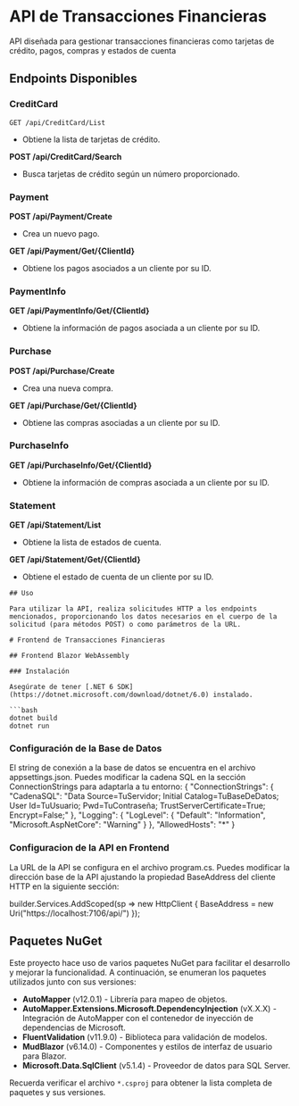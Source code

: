 # API de Transacciones Financieras

API diseñada para gestionar transacciones financieras como tarjetas de crédito, pagos, compras y estados de cuenta

## Endpoints Disponibles

### CreditCard

```GET /api/CreditCard/List```
- Obtiene la lista de tarjetas de crédito.

**POST /api/CreditCard/Search**
- Busca tarjetas de crédito según un número proporcionado.

### Payment

**POST /api/Payment/Create**
- Crea un nuevo pago.

**GET /api/Payment/Get/{ClientId}**
- Obtiene los pagos asociados a un cliente por su ID.

### PaymentInfo

**GET /api/PaymentInfo/Get/{ClientId}**
- Obtiene la información de pagos asociada a un cliente por su ID.

### Purchase

**POST /api/Purchase/Create**
- Crea una nueva compra.

**GET /api/Purchase/Get/{ClientId}**
- Obtiene las compras asociadas a un cliente por su ID.

### PurchaseInfo

**GET /api/PurchaseInfo/Get/{ClientId}**
- Obtiene la información de compras asociada a un cliente por su ID.

### Statement

**GET /api/Statement/List**
- Obtiene la lista de estados de cuenta.

**GET /api/Statement/Get/{ClientId}**
- Obtiene el estado de cuenta de un cliente por su ID.
```
## Uso

Para utilizar la API, realiza solicitudes HTTP a los endpoints mencionados, proporcionando los datos necesarios en el cuerpo de la solicitud (para métodos POST) o como parámetros de la URL.

# Frontend de Transacciones Financieras

## Frontend Blazor WebAssembly

### Instalación

Asegúrate de tener [.NET 6 SDK](https://dotnet.microsoft.com/download/dotnet/6.0) instalado.

```bash
dotnet build
dotnet run
```
### Configuración de la Base de Datos
El string de conexión a la base de datos se encuentra en el archivo appsettings.json. Puedes modificar la cadena SQL en la sección ConnectionStrings para adaptarla a tu entorno:
{
  "ConnectionStrings": {
    "CadenaSQL": "Data Source=TuServidor; Initial Catalog=TuBaseDeDatos; User Id=TuUsuario; Pwd=TuContraseña; TrustServerCertificate=True; Encrypt=False;"
  },
  "Logging": {
    "LogLevel": {
      "Default": "Information",
      "Microsoft.AspNetCore": "Warning"
    }
  },
  "AllowedHosts": "*"
}
### Configuracion de la API en Frontend
La URL de la API se configura en el archivo program.cs. Puedes modificar la dirección base de la API ajustando la propiedad BaseAddress del cliente HTTP en la siguiente sección:

builder.Services.AddScoped(sp => new HttpClient { BaseAddress = new Uri("https://localhost:7106/api/") });

## Paquetes NuGet

Este proyecto hace uso de varios paquetes NuGet para facilitar el desarrollo y mejorar la funcionalidad. A continuación, se enumeran los paquetes utilizados junto con sus versiones:

- **AutoMapper** (v12.0.1) - Librería para mapeo de objetos.
- **AutoMapper.Extensions.Microsoft.DependencyInjection** (vX.X.X) - Integración de AutoMapper con el contenedor de inyección de dependencias de Microsoft.
- **FluentValidation** (v11.9.0) - Biblioteca para validación de modelos.
- **MudBlazor** (v6.14.0) - Componentes y estilos de interfaz de usuario para Blazor.
- **Microsoft.Data.SqlClient** (v5.1.4) - Proveedor de datos para SQL Server.

Recuerda verificar el archivo `*.csproj` para obtener la lista completa de paquetes y sus versiones.




